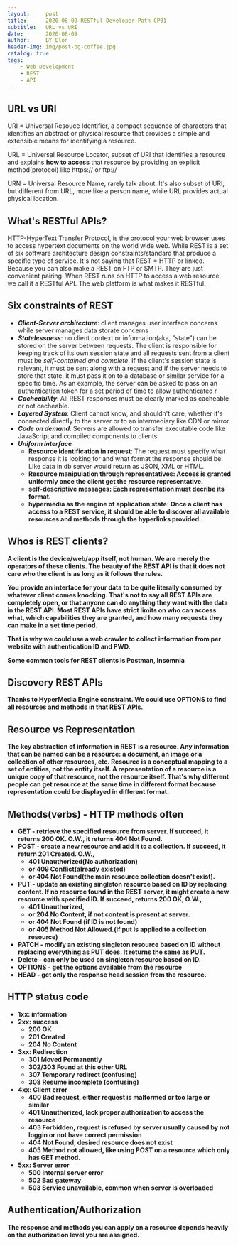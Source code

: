 ```yaml
---
layout:     post
title:      2020-08-09-RESTful Developer Path CP01
subtitle:   URL vs URI
date:       2020-08-09
author:     BY Elon
header-img: img/post-bg-coffee.jpg
catalog: true
tags:
    - Web Development
    - REST
    - API
---
```


## URL vs URI
URI = Universal Resouce Identifier, a compact sequence of characters that identifies an abstract or physical resource that provides a simple and extensible means for identifying a resource.

URL = Universal Resource Locator, subset of URI that identifies a resource and explains **how to access** that resource by providing an explicit method(protocol) like https:// or ftp://

URN = Universal Resource Name, rarely talk about. It's also subset of URI, but different from URL, more like a person name, while URL provides actual physical location.

## What's RESTful APIs?
HTTP-HyperText Transfer Protocol, is the protocol your web browser uses to access hypertext documents on the world wide web. While REST is a set of six software architecture design constraints/standard that produce a specific type of service. It's not saying that REST = HTTP or linked. Because you can also make a REST on FTP or SMTP. They are just convenient pairing. When REST runs on HTTP to access a web resource, we call it a RESTful API. The web platform is what makes it RESTful.

## Six constraints of REST
- ***Client-Server architecture***: client manages user interface concerns while server manages data storate concerns
- ***Statelessness***: no client context or information(aka, "state") can be stored on the server between requests. The client is responsible for keeping track of its own session state and all requests sent from a client must be *self-contained and complete*. If the client's session state is relevant, it must be sent along with a request and if the server needs to store that state, it must pass it on to a database or similar service for a specific time. As an example, the server can be asked to pass on an authentication token for a set period of time to allow authenticated r
- ***Cacheability***: All REST responses must be clearly marked as cacheable or not cacheable. 
- ***Layered System***: Client cannot know, and shouldn't care, whether it's connected directly to the server or to an intermediary like CDN or mirror.
- ***Code on demand***: Servers are allowed to transfer executable code like JavaScript and compiled components to clients
- ***Uniform interface***
	* <b>Resource identification in request</b>: The request must specify what response it is looking for and what format the response should be. Like data in db server would return as JSON, XML or HTML.
	* <b>Resource manipulation through representatives<b>: Access is granted uniformly once the client get the resource representative.
	* <b>self-descriptive messages<b>: Each representation must decribe its format.
	* <b>hypermedia as the engine of application state</b>: Once a client has access to a REST service, it should be able to discover all available resources and methods through the hyperlinks provided.

## Whos is REST clients?
A client is the device/web/app itself, not human. We are merely the operators of these clients. The beauty of the REST API is that it does not care who the client is as long as it follows the rules.

You provide an interface for your data to be quite literally consumed by whatever client comes knocking. That's not to say all REST APIs are completely open, or that anyone can do anything they want with the data in the REST API. Most REST APIs have strict limits on who can access what, which capabilities they are granted, and how many requests they can make in a set time period.

That is why we could use a web crawler to collect information from per website with authentication ID and PWD.

Some common tools for REST clients is Postman, Insomnia

## Discovery REST APIs
Thanks to HyperMedia Engine constraint. We could use OPTIONS to find all resources and methods in that REST APIs.

## Resource vs Representation
The key abstraction of information in REST is a resource. Any information that can be named can be a resource: a document, an image or a collection of other resources, etc. Resource is a conceptual mapping to a set of entities, not the entity itself. A representation of a resource is a unique copy of that resource, not the resource itself. That's why different people can get resource at the same time in different format because representation could be displayed in different format.

## Methods(verbs) - HTTP methods often
- GET - retrieve the specified resource from server. If succeed, it returns 200 OK. O.W., it returns 404 Not Found.
- POST - create a new resource and add it to a collection. If succeed, it return 201 Created. O.W., 
	* 401 Unauthorized(No authorization) 
	* or 409 Conflict(already existed) 
	* or 404 Not Found(the main resource collection doesn't exist).
- PUT - update an existing singleton resource based on ID by replacing content. If no resource found in the REST server, it might create a new resource with specified ID. If succeed, returns 200 OK, O.W., 
	* 401 Unauthorized, 
	* or 204 No Content, if not content is present at server.
	* or 404 Not Found (if ID is not found)
	* or 405 Method Not Allowed.(if put is applied to a collection resource)
- PATCH - modify an existing singleton resource based on ID without replacing everything as PUT does. It returns the same as PUT.
- Delete - can only be used on singleton resource based on ID.
- OPTIONS - get the options available from the resource
- HEAD - get only the response head session from the resource.

## HTTP status code
- 1xx: information
- 2xx: success
	- 200 OK
	- 201 Created
	- 204 No Content
- 3xx: Redirection
	- 301 Moved Permanently
	- 302/303 Found at this other URL
	- 307 Temporary redirect (confusing)
	- 308 Resume incomplete (confusing)
- 4xx: Client error
	- 400 Bad request, either request is malformed or too large or similar
	- 401 Unauthorized, lack proper authorization to access the resource
	- 403 Forbidden, request is refused by server usually caused by not loggin or not have correct permission
	- 404 Not Found, desired resource does not exist
	- 405 Method not allowed, like using POST on a resource which only has GET method.
- 5xx: Server error
	- 500 Internal server error
	- 502 Bad gateway
	- 503 Service unavailable, common when server is overloaded

## Authentication/Authorization
The response and methods you can apply on a resource depends heavily on the authorization level you are assigned.